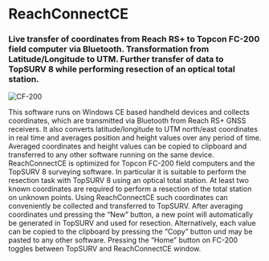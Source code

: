 # ReachConnectCE
### Live transfer of coordinates from Reach RS+ to Topcon FC-200 field computer via Bluetooth. Transformation from Latitude/Longitude to UTM. Further transfer of data to TopSURV 8 while performing resection of an optical total station.

![CF-200](https://user-images.githubusercontent.com/21182528/65868490-a1b3b300-e378-11e9-9165-5073fd31eb14.jpg)

This software runs on Windows CE based handheld devices and collects coordinates, which are transmitted via Bluetooth from Reach RS+ GNSS receivers. It also converts latitude/longitude to UTM north/east coordinates in real time and averages position and height values over any period of time. Averaged coordinates and height values can be copied to clipboard and transferred to any other software running on the same device. ReachConnectCE is optimized for Topcon FC-200 field computers and the TopSURV 8 surveying software. In particular it is suitable to perform the resection task with TopSURV 8 using an optical total station. At least two known coordinates are required to perform a resection of the total station on unknown points. Using ReachConnectCE such coordinates can conveniently be collected and transferred to TopSURV. After averaging coordinates und pressing the “New” button, a new point will automatically be generated in TopSURV and used for resection. Alternatively, each value can be copied to the clipboard by pressing the “Copy” button und may be pasted to any other software. Pressing the “Home” button on FC-200 toggles between TopSURV and ReachConnectCE window.
